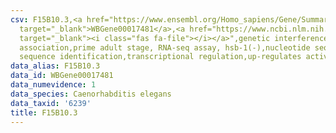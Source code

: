 ```yaml
---
csv: F15B10.3,<a href="https://www.ensembl.org/Homo_sapiens/Gene/Summary?db=core;g=WBGene00017481"
  target="_blank">WBGene00017481</a>,<a href="https://www.ncbi.nlm.nih.gov/pubmed/30894454"
  target="_blank"><i class="fas fa-file"></i></a>",genetic interference,functional
  association,prime adult stage, RNA-seq assay, hsb-1(-),nucleotide sequence identification,nucleotide
  sequence identification,transcriptional regulation,up-regulates activity
data_alias: F15B10.3
data_id: WBGene00017481
data_numevidence: 1
data_species: Caenorhabditis elegans
data_taxid: '6239'
title: F15B10.3
---
```

